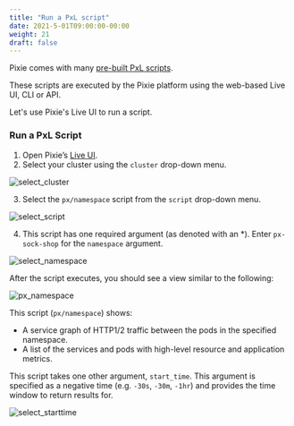```yaml
---
title: "Run a PxL script"
date: 2021-5-01T09:00:00-00:00
weight: 21
draft: false
---
```


Pixie comes with many [pre-built PxL scripts](https://github.com/pixie-labs/pixie/tree/main/src/pxl_scripts).

These scripts are executed by the Pixie platform using the web-based Live UI, CLI or API.

Let's use Pixie's Live UI to run a script.

### Run a PxL Script

1. Open Pixie’s [Live UI](https://work.withpixie.ai/).
2. Select your cluster using the `cluster` drop-down menu.

![select_cluster](/images/pixie/select_cluster.png)

3. Select the `px/namespace` script from the `script` drop-down menu.

![select_script](/images/pixie/select_script.png)

4. This script has one required argument (as denoted with an *). Enter `px-sock-shop` for the `namespace` argument.

![select_namespace](/images/pixie/select_namespace.png)

After the script executes, you should see a view similar to the following:

![px_namespace](/images/pixie/px_namespace.png)

This script (`px/namespace`) shows:
- A service graph of HTTP1/2 traffic between the pods in the specified namespace.
- A list of the services and pods with high-level resource and application metrics.

This script takes one other argument, `start_time`. This argument is specified as a negative time (e.g. `-30s`, `-30m`, `-1hr`) and provides the time window to return results for.

![select_starttime](/images/pixie/select_starttime.png)